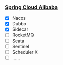 ### [Spring Cloud Alibaba](https://github.com/alibaba/spring-cloud-alibaba)

- [x] Nacos
- [x] Dubbo
- [x] Sidecar
- [ ] RocketMQ
- [ ] Seata
- [ ] Sentinel
- [ ] Scheduler X
- [ ] ......
